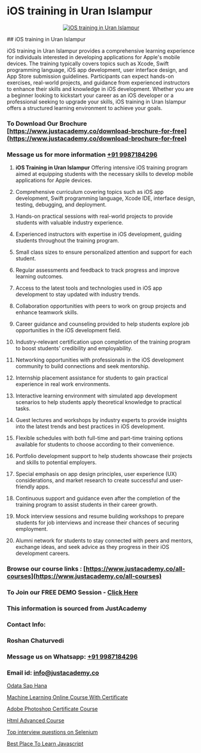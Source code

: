 # iOS training in Uran Islampur

<p align="center">
  <a href="https://justacademy.co/course-detail/ios-training">
    <img src="https://justacademy.co/storage2/course_image/1676636008_course_image.webp" alt="iOS training in Uran Islampur">
  </a>
</p>
## iOS training in Uran Islampur

iOS training in Uran Islampur provides a comprehensive learning experience for individuals interested in developing applications for Apple's mobile devices. The training typically covers topics such as Xcode, Swift programming language, iOS app development, user interface design, and App Store submission guidelines. Participants can expect hands-on exercises, real-world projects, and guidance from experienced instructors to enhance their skills and knowledge in iOS development. Whether you are a beginner looking to kickstart your career as an iOS developer or a professional seeking to upgrade your skills, iOS training in Uran Islampur offers a structured learning environment to achieve your goals.
### To Download Our Brochure [https://www.justacademy.co/download-brochure-for-free](https://www.justacademy.co/download-brochure-for-free)
### Message us for more information [+91 9987184296](https://api.whatsapp.com/send?phone=919987184296)
1) **iOS Training in Uran Islampur**
Offering intensive iOS training program aimed at equipping students with the necessary skills to develop mobile applications for Apple devices.

2) Comprehensive curriculum covering topics such as iOS app development, Swift programming language, Xcode IDE, interface design, testing, debugging, and deployment.

3) Hands-on practical sessions with real-world projects to provide students with valuable industry experience.

4) Experienced instructors with expertise in iOS development, guiding students throughout the training program.

5) Small class sizes to ensure personalized attention and support for each student.

6) Regular assessments and feedback to track progress and improve learning outcomes.

7) Access to the latest tools and technologies used in iOS app development to stay updated with industry trends.

8) Collaboration opportunities with peers to work on group projects and enhance teamwork skills.

9) Career guidance and counseling provided to help students explore job opportunities in the iOS development field.

10) Industry-relevant certification upon completion of the training program to boost students' credibility and employability.

11) Networking opportunities with professionals in the iOS development community to build connections and seek mentorship.

12) Internship placement assistance for students to gain practical experience in real work environments.

13) Interactive learning environment with simulated app development scenarios to help students apply theoretical knowledge to practical tasks.

14) Guest lectures and workshops by industry experts to provide insights into the latest trends and best practices in iOS development.

15) Flexible schedules with both full-time and part-time training options available for students to choose according to their convenience.

16) Portfolio development support to help students showcase their projects and skills to potential employers.

17) Special emphasis on app design principles, user experience (UX) considerations, and market research to create successful and user-friendly apps.

18) Continuous support and guidance even after the completion of the training program to assist students in their career growth.

19) Mock interview sessions and resume building workshops to prepare students for job interviews and increase their chances of securing employment.

20) Alumni network for students to stay connected with peers and mentors, exchange ideas, and seek advice as they progress in their iOS development careers.

### Browse our course links : [https://www.justacademy.co/all-courses](https://www.justacademy.co/all-courses) 
### To Join our FREE DEMO Session - [Click Here](https://www.justacademy.co/register-for-course-demo)


### This information is sourced from JustAcademy
### Contact Info:
### Roshan Chaturvedi
### Message us on Whatsapp: [+91 9987184296](https://api.whatsapp.com/send?phone=919987184296)
### Email id: [info@justacademy.co](mailto:info@justacademy.co)
                
[Odata Sap Hana](https://www.linkedin.com/pulse/odata-sap-hana-justacademy-ahmedabad-vhcoc/)

[Machine Learning Online Course With Certificate](https://www.linkedin.com/pulse/machine-learning-online-course-certificate-justacademy-london-5r67f?trackingId=y6DSZdba6WXZxCkryydZzQ%3D%3D&lipi=urn%3Ali%3Apage%3Ad_flagship3_company_admin%3BktV9tJs7QaWTumhj4BQ9XQ%3D%3D)

[Adobe Photoshop Certificate Course](https://medium.com/@roneet705/adobe-photoshop-certificate-course-46b73e29f189)

[Html Advanced Course](https://medium.com/@mahi3106/html-advanced-course-b43fb739107b)

[Top interview questions on Selenium](https://justacademyin.github.io/justacademy/top-interview-questions-on-selenium)

[Best Place To Learn Javascript](https://justacademyin.github.io/Articles/Best-Place-To-Learn-Javascript)

